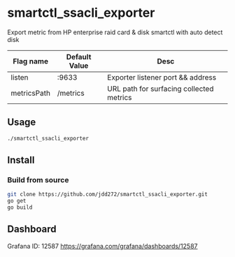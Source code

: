 # smartctl_ssacli_exporter
Export metric from HP enterprise raid card &amp; disk smartctl with auto detect disk

| Flag name   | Default Value | Desc                                     |
|-------------|---------------|------------------------------------------|
| listen      |:9633          | Exporter listener port && address        |
| metricsPath |/metrics       | URL path for surfacing collected metrics |

## Usage

``` bash
./smartctl_ssacli_exporter
```

## Install

### Build from source
``` Bash
git clone https://github.com/jdd272/smartctl_ssacli_exporter.git
go get
go build
```

## Dashboard
Grafana ID: 12587
https://grafana.com/grafana/dashboards/12587
